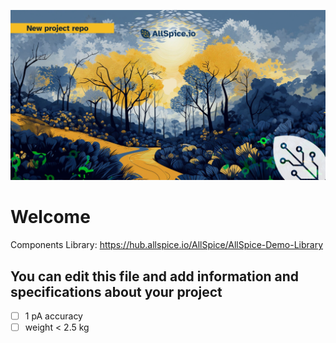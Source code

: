 ![new repo](./images/new_repo.png)

# Welcome

Components Library: https://hub.allspice.io/AllSpice/AllSpice-Demo-Library


## You can edit this file and add information and specifications about your project

 - [ ]  1 pA accuracy
 - [ ]  weight < 2.5 kg
